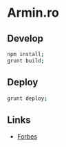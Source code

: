 # Armin.ro

## Develop

```bash
npm install;
grunt build;
```

## Deploy

```bash
grunt deploy;
```

## Links

* [Forbes](http://www.forbes.ro/articles/portret-de-trendsetter-armin-rosu_0_9205-9658)
